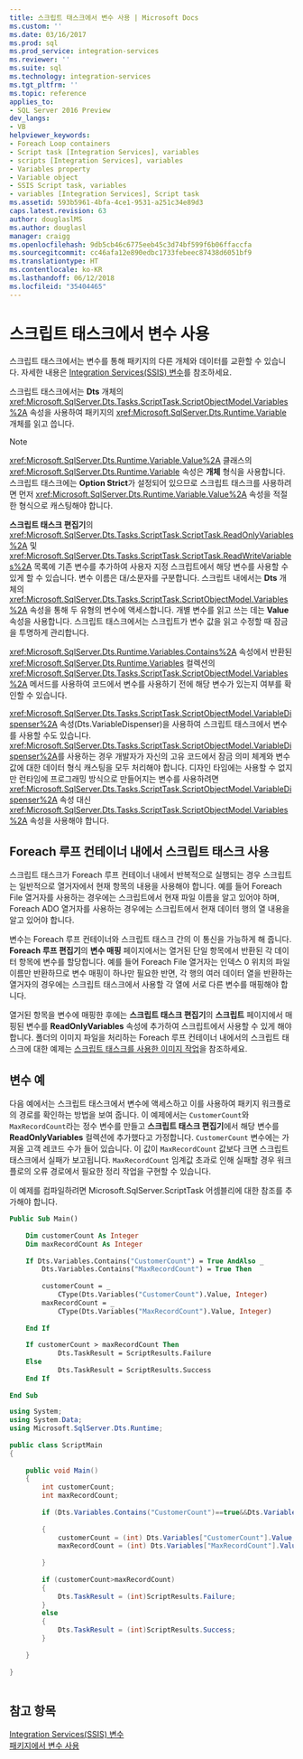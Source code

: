 ```yaml
---
title: 스크립트 태스크에서 변수 사용 | Microsoft Docs
ms.custom: ''
ms.date: 03/16/2017
ms.prod: sql
ms.prod_service: integration-services
ms.reviewer: ''
ms.suite: sql
ms.technology: integration-services
ms.tgt_pltfrm: ''
ms.topic: reference
applies_to:
- SQL Server 2016 Preview
dev_langs:
- VB
helpviewer_keywords:
- Foreach Loop containers
- Script task [Integration Services], variables
- scripts [Integration Services], variables
- Variables property
- Variable object
- SSIS Script task, variables
- variables [Integration Services], Script task
ms.assetid: 593b5961-4bfa-4ce1-9531-a251c34e89d3
caps.latest.revision: 63
author: douglaslMS
ms.author: douglasl
manager: craigg
ms.openlocfilehash: 9db5cb46c6775eeb45c3d74bf599f6b06ffaccfa
ms.sourcegitcommit: cc46afa12e890edbc1733febeec87438d6051bf9
ms.translationtype: HT
ms.contentlocale: ko-KR
ms.lasthandoff: 06/12/2018
ms.locfileid: "35404465"
---
```

# <a name="using-variables-in-the-script-task"></a>스크립트 태스크에서 변수 사용
  스크립트 태스크에서는 변수를 통해 패키지의 다른 개체와 데이터를 교환할 수 있습니다. 자세한 내용은 [Integration Services&#40;SSIS&#41; 변수](../../../integration-services/integration-services-ssis-variables.md)를 참조하세요.  
  
 스크립트 태스크에서는 **Dts** 개체의 <xref:Microsoft.SqlServer.Dts.Tasks.ScriptTask.ScriptObjectModel.Variables%2A> 속성을 사용하여 패키지의 <xref:Microsoft.SqlServer.Dts.Runtime.Variable> 개체를 읽고 씁니다.  
  
> [!NOTE]  
>  <xref:Microsoft.SqlServer.Dts.Runtime.Variable.Value%2A> 클래스의 <xref:Microsoft.SqlServer.Dts.Runtime.Variable> 속성은 **개체** 형식을 사용합니다. 스크립트 태스크에는 **Option Strict**가 설정되어 있으므로 스크립트 태스크를 사용하려면 먼저 <xref:Microsoft.SqlServer.Dts.Runtime.Variable.Value%2A> 속성을 적절한 형식으로 캐스팅해야 합니다.  
  
 **스크립트 태스크 편집기**의 <xref:Microsoft.SqlServer.Dts.Tasks.ScriptTask.ScriptTask.ReadOnlyVariables%2A> 및 <xref:Microsoft.SqlServer.Dts.Tasks.ScriptTask.ScriptTask.ReadWriteVariables%2A> 목록에 기존 변수를 추가하여 사용자 지정 스크립트에서 해당 변수를 사용할 수 있게 할 수 있습니다. 변수 이름은 대/소문자를 구분합니다. 스크립트 내에서는 **Dts** 개체의 <xref:Microsoft.SqlServer.Dts.Tasks.ScriptTask.ScriptObjectModel.Variables%2A> 속성을 통해 두 유형의 변수에 액세스합니다. 개별 변수를 읽고 쓰는 데는 **Value** 속성을 사용합니다. 스크립트 태스크에서는 스크립트가 변수 값을 읽고 수정할 때 잠금을 투명하게 관리합니다.  
  
 <xref:Microsoft.SqlServer.Dts.Runtime.Variables.Contains%2A> 속성에서 반환된 <xref:Microsoft.SqlServer.Dts.Runtime.Variables> 컬렉션의 <xref:Microsoft.SqlServer.Dts.Tasks.ScriptTask.ScriptObjectModel.Variables%2A> 메서드를 사용하여 코드에서 변수를 사용하기 전에 해당 변수가 있는지 여부를 확인할 수 있습니다.  
  
 <xref:Microsoft.SqlServer.Dts.Tasks.ScriptTask.ScriptObjectModel.VariableDispenser%2A> 속성(Dts.VariableDispenser)을 사용하여 스크립트 태스크에서 변수를 사용할 수도 있습니다. <xref:Microsoft.SqlServer.Dts.Tasks.ScriptTask.ScriptObjectModel.VariableDispenser%2A>를 사용하는 경우 개발자가 자신의 고유 코드에서 잠금 의미 체계와 변수 값에 대한 데이터 형식 캐스팅을 모두 처리해야 합니다. 디자인 타임에는 사용할 수 없지만 런타임에 프로그래밍 방식으로 만들어지는 변수를 사용하려면 <xref:Microsoft.SqlServer.Dts.Tasks.ScriptTask.ScriptObjectModel.VariableDispenser%2A> 속성 대신 <xref:Microsoft.SqlServer.Dts.Tasks.ScriptTask.ScriptObjectModel.Variables%2A> 속성을 사용해야 합니다.  
  
## <a name="using-the-script-task-within-a-foreach-loop-container"></a>Foreach 루프 컨테이너 내에서 스크립트 태스크 사용  
 스크립트 태스크가 Foreach 루프 컨테이너 내에서 반복적으로 실행되는 경우 스크립트는 일반적으로 열거자에서 현재 항목의 내용을 사용해야 합니다. 예를 들어 Foreach File 열거자를 사용하는 경우에는 스크립트에서 현재 파일 이름을 알고 있어야 하며, Foreach ADO 열거자를 사용하는 경우에는 스크립트에서 현재 데이터 행의 열 내용을 알고 있어야 합니다.  
  
 변수는 Foreach 루프 컨테이너와 스크립트 태스크 간의 이 통신을 가능하게 해 줍니다. **Foreach 루프 편집기**의 **변수 매핑** 페이지에서는 열거된 단일 항목에서 반환된 각 데이터 항목에 변수를 할당합니다. 예를 들어 Foreach File 열거자는 인덱스 0 위치의 파일 이름만 반환하므로 변수 매핑이 하나만 필요한 반면, 각 행의 여러 데이터 열을 반환하는 열거자의 경우에는 스크립트 태스크에서 사용할 각 열에 서로 다른 변수를 매핑해야 합니다.  
  
 열거된 항목을 변수에 매핑한 후에는 **스크립트 태스크 편집기**의 **스크립트** 페이지에서 매핑된 변수를 **ReadOnlyVariables** 속성에 추가하여 스크립트에서 사용할 수 있게 해야 합니다. 폴더의 이미지 파일을 처리하는 Foreach 루프 컨테이너 내에서의 스크립트 태스크에 대한 예제는 [스크립트 태스크를 사용한 이미지 작업](../../../integration-services/extending-packages-scripting-task-examples/working-with-images-with-the-script-task.md)을 참조하세요.  
  
## <a name="variables-example"></a>변수 예  
 다음 예에서는 스크립트 태스크에서 변수에 액세스하고 이를 사용하여 패키지 워크플로의 경로를 확인하는 방법을 보여 줍니다. 이 예제에서는 `CustomerCount`와 `MaxRecordCount`라는 정수 변수를 만들고 **스크립트 태스크 편집기**에서 해당 변수를 **ReadOnlyVariables** 컬렉션에 추가했다고 가정합니다. `CustomerCount` 변수에는 가져올 고객 레코드 수가 들어 있습니다. 이 값이 `MaxRecordCount` 값보다 크면 스크립트 태스크에서 실패가 보고됩니다. `MaxRecordCount` 임계값 초과로 인해 실패할 경우 워크플로의 오류 경로에서 필요한 정리 작업을 구현할 수 있습니다.  
  
 이 예제를 컴파일하려면 Microsoft.SqlServer.ScriptTask 어셈블리에 대한 참조를 추가해야 합니다.  
  
```vb  
Public Sub Main()  
  
    Dim customerCount As Integer  
    Dim maxRecordCount As Integer  
  
    If Dts.Variables.Contains("CustomerCount") = True AndAlso _  
        Dts.Variables.Contains("MaxRecordCount") = True Then  
  
        customerCount = _  
            CType(Dts.Variables("CustomerCount").Value, Integer)  
        maxRecordCount = _  
            CType(Dts.Variables("MaxRecordCount").Value, Integer)  
  
    End If  
  
    If customerCount > maxRecordCount Then  
            Dts.TaskResult = ScriptResults.Failure  
    Else  
            Dts.TaskResult = ScriptResults.Success  
    End If  
  
End Sub  
```  
  
```csharp  
using System;  
using System.Data;  
using Microsoft.SqlServer.Dts.Runtime;  
  
public class ScriptMain  
{  
  
    public void Main()  
    {  
        int customerCount;  
        int maxRecordCount;  
  
        if (Dts.Variables.Contains("CustomerCount")==true&&Dts.Variables.Contains("MaxRecordCount")==true)  
  
        {  
            customerCount = (int) Dts.Variables["CustomerCount"].Value;  
            maxRecordCount = (int) Dts.Variables["MaxRecordCount"].Value;  
  
        }  
  
        if (customerCount>maxRecordCount)  
        {  
            Dts.TaskResult = (int)ScriptResults.Failure;  
        }  
        else  
        {  
            Dts.TaskResult = (int)ScriptResults.Success;  
        }  
  
    }  
  
}  
  
```  
  
## <a name="see-also"></a>참고 항목  
 [Integration Services&#40;SSIS&#41; 변수](../../../integration-services/integration-services-ssis-variables.md)   
 [패키지에서 변수 사용](http://msdn.microsoft.com/library/7742e92d-46c5-4cc4-b9a3-45b688ddb787)  
  
  
